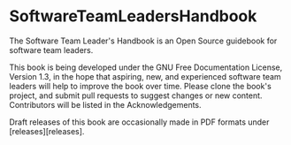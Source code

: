 # SoftwareTeamLeadersHandbook
The Software Team Leader's Handbook is an Open Source guidebook for software team leaders.

This book is being developed under the GNU Free Documentation License, Version 1.3, in the hope that aspiring, new, and experienced software team leaders will help to improve the book over time. Please clone the book's project, and submit pull requests to suggest changes or new content. Contributors will be listed in the Acknowledgements.

Draft releases of this book are occasionally made in PDF formats under [releases][releases].
